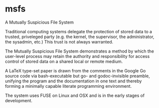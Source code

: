 msfs
====

A Mutually Suspicious File System

Traditional computing systems delegate the protection of stored data to a trusted, priveleged party
(e.g. the kernel, the supervisor, the administrator, the sysadmin, etc.) This trust is not always warranted.

The Mutually Suspicious File System demonstrates a method by which the user-level process may retain the 
authority and responsibility for access control of stored data on a shared local or remote medium.

A LaTeX type-set paper is drawn from the comments in the Google Go source code via  bash-executable but 
go- and godoc-invisible preamble, unifying the program and the documentation in one text and thereby 
forming a minimally capable literate programming environment.

The system uses FUSE on Linux and OSX and is in the early stages of development.
